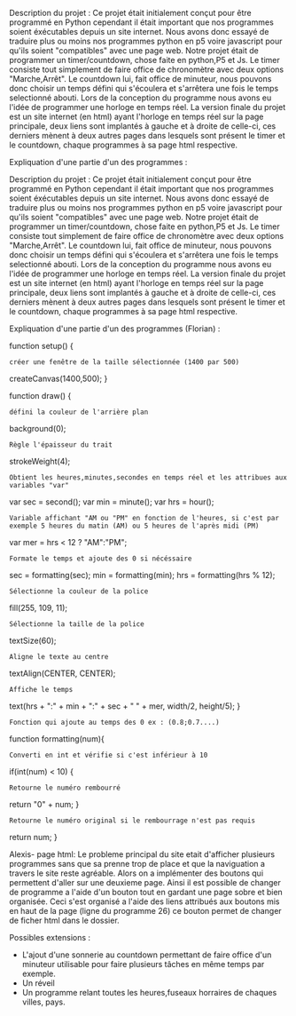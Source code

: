 Description du projet :
Ce projet était initialement conçut pour être programmé en Python cependant il était important que nos programmes soient éxécutables depuis un site internet. Nous avons donc 
essayé de traduire plus ou moins nos programmes python en p5 voire javascript pour qu'ils soient "compatibles" avec une page web. Notre projet était de programmer un 
timer/countdown, chose faite en python,P5 et Js. Le timer consiste tout simplement de faire office de chronomètre avec deux options "Marche,Arrêt". Le countdown lui, fait office
de minuteur, nous pouvons donc choisir un temps défini qui s'écoulera et s'arrêtera une fois le temps selectionné abouti. Lors de la conception du programme nous avons eu l'idée 
de programmer une horloge en temps réel. La version finale du projet est un site internet (en html) ayant l'horloge en temps réel sur la page principale, deux liens sont implantés
à gauche et à droite de celle-ci, ces derniers mènent à deux autres pages dans lesquels sont présent le timer et le countdown, chaque programmes à sa page html respective.

Expliquation d'une partie d'un des programmes :

Description du projet :
Ce projet était initialement conçut pour être programmé en Python cependant il était important que nos programmes soient éxécutables depuis un site internet. Nous avons donc 
essayé de traduire plus ou moins nos programmes python en p5 voire javascript pour qu'ils soient "compatibles" avec une page web. Notre projet était de programmer un 
timer/countdown, chose faite en python,P5 et Js. Le timer consiste tout simplement de faire office de chronomètre avec deux options "Marche,Arrêt". Le countdown lui, fait office
de minuteur, nous pouvons donc choisir un temps défini qui s'écoulera et s'arrêtera une fois le temps selectionné abouti. Lors de la conception du programme nous avons eu l'idée 
de programmer une horloge en temps réel. La version finale du projet est un site internet (en html) ayant l'horloge en temps réel sur la page principale, deux liens sont implantés
à gauche et à droite de celle-ci, ces derniers mènent à deux autres pages dans lesquels sont présent le timer et le countdown, chaque programmes à sa page html respective.

Expliquation d'une partie d'un des programmes (Florian) :

function setup() {

    créer une fenêtre de la taille sélectionnée (1400 par 500)

  createCanvas(1400,500);
  }
  
  
  
  function draw() {
  
    défini la couleur de l'arrière plan
  
  background(0);
    
    Règle l'épaisseur du trait
  
  strokeWeight(4);
    
  
    Obtient les heures,minutes,secondes en temps réel et les attribues aux variables "var"
  var sec = second();
  var min = minute();
  var hrs = hour();
    
    Variable affichant "AM ou "PM" en fonction de l'heures, si c'est par exemple 5 heures du matin (AM) ou 5 heures de l'après midi (PM)
  
  var mer = hrs < 12 ? "AM":"PM";
    
    Formate le temps et ajoute des 0 si nécéssaire 
  
  sec = formatting(sec);
  min = formatting(min);
  hrs = formatting(hrs % 12);

 
    Sélectionne la couleur de la police
  fill(255, 109, 11);
    
    Sélectionne la taille de la police
  textSize(60);
  
  
  
    Aligne le texte au centre
  textAlign(CENTER, CENTER);
    
    Affiche le temps 
 
  text(hrs + ":" + min + ":" + sec +
    " " + mer, width/2, height/5);
  }
  
  
    Fonction qui ajoute au temps des 0 ex : (0.8;0.7....)
  
  function formatting(num){
    
    Converti en int et vérifie si c'est inférieur à 10
  
  if(int(num) < 10) {
    
    Retourne le numéro rembourré
   return "0" + num;
  }
    
  
    Retourne le numéro original si le rembourrage n'est pas requis 
  return num;
  }



Alexis- page html:
  Le probleme principal du site etait d'afficher plusieurs programmes sans que sa prenne trop de place et que la naviguation a travers le site reste agréable. Alors on a implémenter des boutons qui permettent d'aller sur une deuxieme page. Ainsi il est possible de changer de programme a l'aide d'un bouton tout en gardant une page sobre et bien organisée.
  Ceci s'est organisé a l'aide des liens attribués aux boutons mis en haut de la page (ligne du programme 26) ce bouton permet de changer de ficher html dans le dossier.
  
  Possibles extensions :

- L'ajout d'une sonnerie au countdown permettant de faire office d'un minuteur utilisable pour faire plusieurs tâches en même temps par exemple.
- Un réveil
- Un programme relant toutes les heures,fuseaux horraires de chaques villes, pays.
